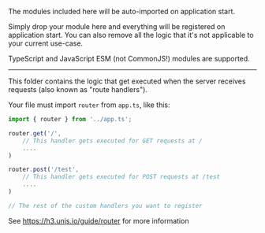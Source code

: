 The modules included here will be auto-imported on application start.

Simply drop your module here and everything will be registered on application start.
You can also remove all the logic that it's not applicable to your current use-case.

TypeScript and JavaScript ESM (not CommonJS!) modules are supported.

---

This folder contains the logic that get executed when
the server receives requests (also known as "route handlers").

Your file must import `router` from `app.ts`, like this:

```typescript
import { router } from '../app.ts';

router.get('/',
    // This handler gets executed for GET requests at /
    ....
)

router.post('/test',
    // This handler gets executed for POST requests at /test
    ....
)

// The rest of the custom handlers you want to register
```

See https://h3.unjs.io/guide/router for more information
